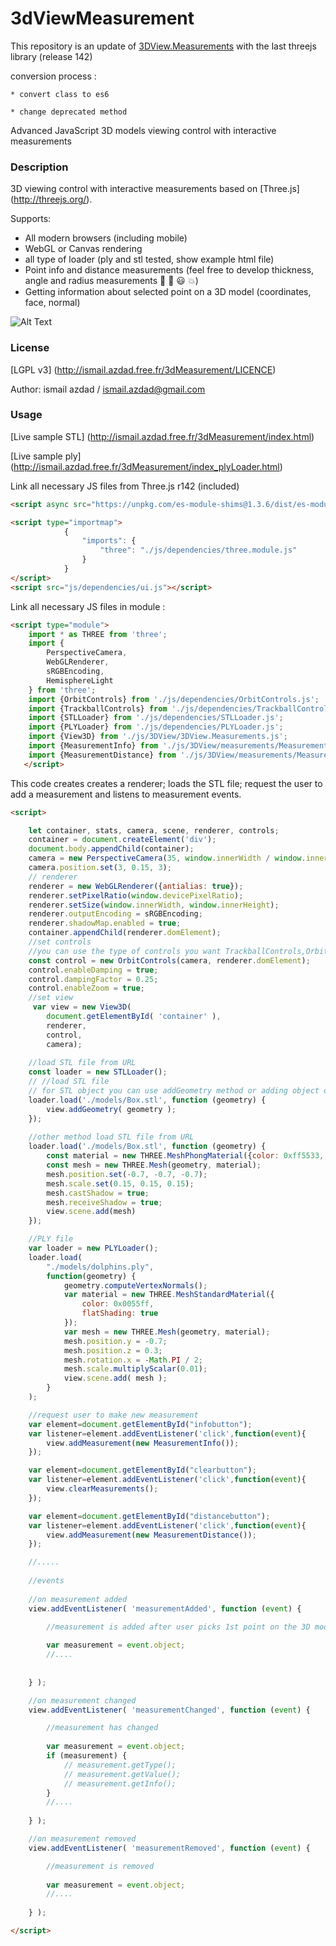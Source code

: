 # 3dViewMeasurement #
This repository is an update of [3DView.Measurements](https://github.com/AwesomeTeamOne/3DView.Measurements) with the last threejs library (release 142)

conversion process :

    * convert class to es6
    
    * change deprecated method 

Advanced JavaScript 3D models viewing control with interactive measurements

### Description ###
3D viewing control with interactive measurements based on [Three.js] (http://threejs.org/).

Supports:
 * All modern browsers (including mobile)
 * WebGL or Canvas rendering
 * all type of loader (ply and stl tested, show example html file)
 * Point info and distance measurements (feel free to develop thickness, angle and radius measurements :muscle: :pray: :smiley: :boom:)
 * Getting information about selected point on a 3D model (coordinates, face, normal)
	
![Alt Text](https://media.giphy.com/media/vFKqnCdLPNOKc/giphy.gif)

### License ###
[LGPL v3] (http://ismail.azdad.free.fr/3dMeasurement/LICENCE)

Author: ismail azdad / ismail.azdad@gmail.com

### Usage ###

[Live sample STL] (http://ismail.azdad.free.fr/3dMeasurement/index.html)

[Live sample ply] (http://ismail.azdad.free.fr/3dMeasurement/index_plyLoader.html)

Link all necessary JS files from Three.js r142 (included)  
```html
<script async src="https://unpkg.com/es-module-shims@1.3.6/dist/es-module-shims.js"></script>

<script type="importmap">
			{
				"imports": {
					"three": "./js/dependencies/three.module.js"
				}
			}
</script>
<script src="js/dependencies/ui.js"></script>
```

Link all necessary JS files in module :
```html
<script type="module">
    import * as THREE from 'three';
    import {
        PerspectiveCamera,
        WebGLRenderer,
        sRGBEncoding,
        HemisphereLight
    } from 'three';
    import {OrbitControls} from './js/dependencies/OrbitControls.js';
    import {TrackballControls} from './js/dependencies/TrackballControls.js';
    import {STLLoader} from './js/dependencies/STLLoader.js';
    import {PLYLoader} from './js/dependencies/PLYLoader.js';
    import {View3D} from './js/3DView/3DView.Measurements.js';
    import {MeasurementInfo} from './js/3DView/measurements/Measurement.Info.js';
    import {MeasurementDistance} from './js/3DView/measurements/Measurement.Distance.js';
   </script>
```
		
This code creates creates a renderer; loads the STL file; request the user to add a measurement and listens to measurement events.

```html
<script>

    let container, stats, camera, scene, renderer, controls;
    container = document.createElement('div');
    document.body.appendChild(container);
    camera = new PerspectiveCamera(35, window.innerWidth / window.innerHeight, 1, 15);
    camera.position.set(3, 0.15, 3);
    // renderer
    renderer = new WebGLRenderer({antialias: true});
    renderer.setPixelRatio(window.devicePixelRatio);
    renderer.setSize(window.innerWidth, window.innerHeight);
    renderer.outputEncoding = sRGBEncoding;
    renderer.shadowMap.enabled = true;
    container.appendChild(renderer.domElement);
    //set controls
    //you can use the type of controls you want TrackballControls,OrbitControls...
    const control = new OrbitControls(camera, renderer.domElement);
    control.enableDamping = true;
    control.dampingFactor = 0.25;
    control.enableZoom = true;
	//set view
     var view = new View3D(
        document.getElementById( 'container' ), 
        renderer, 
        control,
        camera);
	
	//load STL file from URL
    const loader = new STLLoader();
    // //load STL file
    // for STL object you can use addGeometry method or adding object directly
    loader.load('./models/Box.stl', function (geometry) {
        view.addGeometry( geometry );
    });
	
	//other method load STL file from URL
    loader.load('./models/Box.stl', function (geometry) {
        const material = new THREE.MeshPhongMaterial({color: 0xff5533, specular: 0x111111, shininess: 200});
        const mesh = new THREE.Mesh(geometry, material);
        mesh.position.set(-0.7, -0.7, -0.7);
        mesh.scale.set(0.15, 0.15, 0.15);
        mesh.castShadow = true;
        mesh.receiveShadow = true;
        view.scene.add(mesh)
    });

    //PLY file 
    var loader = new PLYLoader();
    loader.load(
        "./models/dolphins.ply",
        function(geometry) {
            geometry.computeVertexNormals();
            var material = new THREE.MeshStandardMaterial({
                color: 0x0055ff,
                flatShading: true
            });
            var mesh = new THREE.Mesh(geometry, material);
            mesh.position.y = -0.7;
            mesh.position.z = 0.3;
            mesh.rotation.x = -Math.PI / 2;
            mesh.scale.multiplyScalar(0.01);
            view.scene.add( mesh );
        }
    );

	//request user to make new measurement
    var element=document.getElementById("infobutton");
    var listener=element.addEventListener('click',function(event){
        view.addMeasurement(new MeasurementInfo());
    });

    var element=document.getElementById("clearbutton");
    var listener=element.addEventListener('click',function(event){
        view.clearMeasurements();
    });

    var element=document.getElementById("distancebutton");
    var listener=element.addEventListener('click',function(event){
        view.addMeasurement(new MeasurementDistance());
    });

	//.....
	
	//events
	
	//on measurement added
	view.addEventListener( 'measurementAdded', function (event) {

		//measurement is added after user picks 1st point on the 3D model
		
		var measurement = event.object;
		//....
			
		
	} );

	//on measurement changed
	view.addEventListener( 'measurementChanged', function (event) {

		//measurement has changed
		
		var measurement = event.object;
		if (measurement) {
			// measurement.getType(); 
			// measurement.getValue();
			// measurement.getInfo();
		}
		//....
		
	} );

	//on measurement removed
	view.addEventListener( 'measurementRemoved', function (event) {

		//measurement is removed
	
		var measurement = event.object;
		//....
		
	} );

</script>
```

